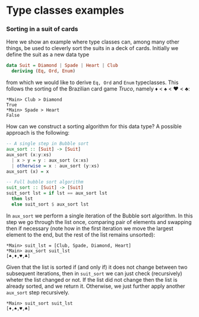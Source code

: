 # Type classes examples

### Sorting in a suit of cards

Here we show an example where type classes can, among many other things, be used to cleverly sort the suits in a deck of cards. Initially we define the suit as a new data type

```haskell
data Suit = Diamond | Spade | Heart | Club
  deriving (Eq, Ord, Enum)
```

from which we would like to derive ```Eq, Ord``` and ```Enum``` typeclasses. This follows the sorting of the Brazilian card game _Truco_, namely ♦ < ♠ < ♥ < ♣:

 ```
*Main> Club > Diamond
True
*Main> Spade > Heart
False
 ```

How can we construct a sorting algorithm for this data type? A possible approach is the following:

```haskell
-- A single step in Bubble sort
aux_sort :: [Suit] -> [Suit]
aux_sort (x:y:xs)
  | x > y = y : aux_sort (x:xs)
  | otherwise = x : aux_sort (y:xs)
aux_sort (x) = x

-- Full bubble sort algorithm
suit_sort :: [Suit] -> [Suit]
suit_sort lst = if lst == aux_sort lst
  then lst
  else suit_sort $ aux_sort lst
```

In ```aux_sort``` we perform a single iteration of the Bubble sort algorithm. In this step we go through the list once, comparing pair of elements and swapping then if necessary (note how in the first iteration we move the largest element to the end, but the rest of the list remains unsorted):

```
*Main> suit_lst = [Club, Spade, Diamond, Heart]
*Main> aux_sort suit_lst
[♠,♦,♥,♣]
```

 Given that the list is sorted if (and only if) it does not change between two subsequent iterations, then in ```suit_sort``` we can just check (recursively) wheter the list changed or not. If the list did not change then the list is already sorted, and we return it. Otherwise, we just further apply another ```aux_sort``` step recursively.

```
*Main> suit_sort suit_lst
[♦,♠,♥,♣]
```
